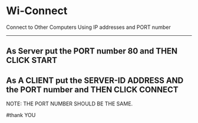 # Wi-Connect
Connect to Other Computers Using IP addresses and PORT number

----------------------------------------------------------------------------------------------------------------------------------

As Server put the PORT number 80 and THEN CLICK START
------------------------------------------------------------------------------------------------------------------------------
As A CLIENT put the SERVER-ID ADDRESS AND the PORT number and THEN CLICK CONNECT
-----------------------------------------------------------------------------------------------------------------------------
NOTE: THE PORT NUMBER SHOULD BE THE SAME.

#thank YOU 
